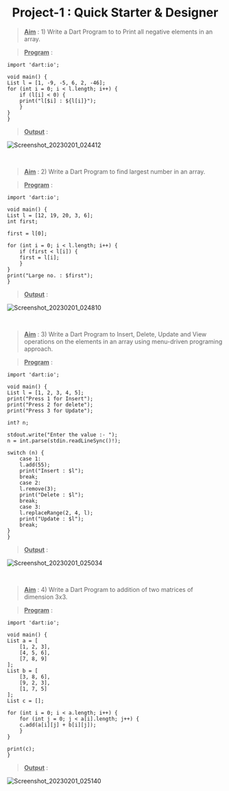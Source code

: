 <center><h1>Project-1 : Quick Starter & Designer</h1></center>

><u>**Aim**</u> : 1) Write a Dart Program to to Print all negative elements in an array. 

><u>**Program**</u> : 

    import 'dart:io';

    void main() {
    List l = [1, -9, -5, 6, 2, -46];
    for (int i = 0; i < l.length; i++) {
        if (l[i] < 0) {
        print("l[$i] : ${l[i]}");
        }
    }
    }

><u>**Output**</u> : 

![Screenshot_20230201_024412](https://user-images.githubusercontent.com/114163756/216001050-b65a2932-c58c-49cd-bf03-2b51b65a0fa6.png)

<br>

><u>**Aim**</u> : 2) Write a Dart Program to find largest number in an array. 

><u>**Program**</u> : 

    import 'dart:io';

    void main() {
    List l = [12, 19, 20, 3, 6];
    int first;

    first = l[0];

    for (int i = 0; i < l.length; i++) {
        if (first < l[i]) {
        first = l[i];
        }
    }
    print("Large no. : $first");
    }

><u>**Output**</u> : 

![Screenshot_20230201_024810](https://user-images.githubusercontent.com/114163756/216001931-9a4d7a2c-a5ec-4113-a050-aa0af1b0bc6c.png)

<br>

><u>**Aim**</u> : 3) Write a Dart Program to Insert, Delete, Update and View operations on the elements in an array using menu-driven programing approach. 

><u>**Program**</u> : 

    import 'dart:io';

    void main() {
    List l = [1, 2, 3, 4, 5];
    print("Press 1 for Insert");
    print("Press 2 for delete");
    print("Press 3 for Update");

    int? n;

    stdout.write("Enter the value :- ");
    n = int.parse(stdin.readLineSync()!);

    switch (n) {
        case 1:
        l.add(55);
        print("Insert : $l");
        break;
        case 2:
        l.remove(3);
        print("Delete : $l");
        break;
        case 3:
        l.replaceRange(2, 4, l);
        print("Update : $l");
        break;
    }
    }

><u>**Output**</u> : 

![Screenshot_20230201_025034](https://user-images.githubusercontent.com/114163756/216002233-0c04894d-2add-4adc-9b8b-6b69a48584eb.png)

<br>

><u>**Aim**</u> : 4) Write a Dart Program to addition of two matrices of dimension 3x3. 

><u>**Program**</u> : 

    import 'dart:io';

    void main() {
    List a = [
        [1, 2, 3],
        [4, 5, 6],
        [7, 8, 9]
    ];
    List b = [
        [3, 8, 6],
        [9, 2, 3],
        [1, 7, 5]
    ];
    List c = [];

    for (int i = 0; i < a.length; i++) {
        for (int j = 0; j < a[i].length; j++) {
        c.add(a[i][j] + b[i][j]);
        }
    }

    print(c);
    }

><u>**Output**</u> : 

![Screenshot_20230201_025140](https://user-images.githubusercontent.com/114163756/216002511-de7ac4a9-cd52-4cb0-9c57-adc51c159090.png)

<br>
